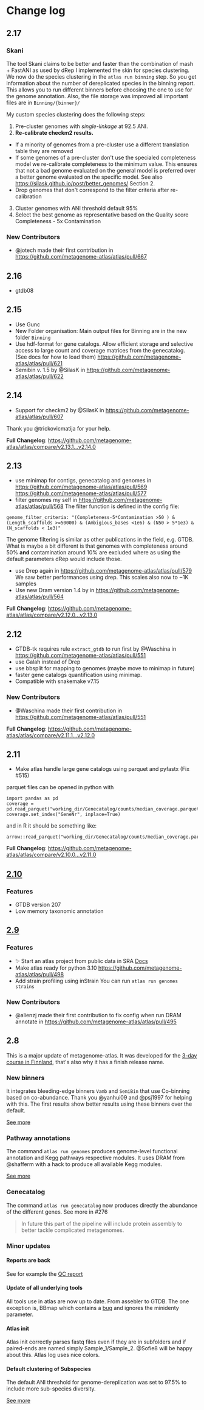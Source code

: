


# Change log

## 2.17

### Skani
The tool Skani claims to be better and faster than the combination of mash + FastANI as used by dRep
I implemented the skin for species clustering. 
We now do the species clustering in the `atlas run binning` step. 
So you get information about the number of dereplicated species in the binning report. This allows you to run different binners before choosing the one to use for the genome annotation. 
Also, the file storage was improved all important files are in `Binning/{binner}/`



My custom species clustering does the following steps:

1. Pre-cluster genomes with *single-linkage* at 92.5 ANI. 
2. **Re-calibrate checkm2 results.**
 - If a minority of genomes from a pre-cluster use a different translation table they are removed
 - If some genomes of a pre-cluster don't use the specialed completeness model we re-calibrate completeness to the minimum value.
 This ensures that not a bad genome evaluated on the general model is preferred over a better genome evaluated on the specific model.
See also https://silask.github.io/post/better_genomes/ Section 2.
- Drop genomes that don't correspond to the filter criteria after re-calibration
3. Cluster genomes with ANI threshold default 95%
4. Select the best genome as representative based on the Quality score Completeness - 5x Contamination





### New Contributors
* @jotech made their first contribution in https://github.com/metagenome-atlas/atlas/pull/667

## 2.16

 * gtdb08

## 2.15

* Use Gunc
* New Folder organisation: Main output files for Binning are in the new folder `Binning`
* Use hdf-format for gene catalogs. Allow efficient storage and selective access to large count and coverage matrices from the genecatalog. (See docs for how to load them) https://github.com/metagenome-atlas/atlas/pull/621
* Semibin v. 1.5 by @SilasK in https://github.com/metagenome-atlas/atlas/pull/622


## 2.14

* Support for checkm2  by @SilasK in https://github.com/metagenome-atlas/atlas/pull/607

Thank you @trickovicmatija for your help.

**Full Changelog**: https://github.com/metagenome-atlas/atlas/compare/v2.13.1...v2.14.0
## 2.13

* use minimap for contigs, genecatalog and genomes in https://github.com/metagenome-atlas/atlas/pull/569  https://github.com/metagenome-atlas/atlas/pull/577
* filter genomes my self  in https://github.com/metagenome-atlas/atlas/pull/568
The filter function is defined in the config file:
```
genome_filter_criteria: "(Completeness-5*Contamination >50 ) & (Length_scaffolds >=50000) & (Ambigious_bases <1e6) & (N50 > 5*1e3) & (N_scaffolds < 1e3)"
```
The genome filtering is similar as other publications in the field, e.g. GTDB. What is maybe a bit different is that genomes with completeness around 50% **and** contamination around 10% are excluded where as using the default parameters dRep would include those. 

* use Drep again  in https://github.com/metagenome-atlas/atlas/pull/579
We saw better performances using drep. This scales also now to ~1K samples
* Use new Dram version 1.4 by in https://github.com/metagenome-atlas/atlas/pull/564


**Full Changelog**: https://github.com/metagenome-atlas/atlas/compare/v2.12.0...v2.13.0

## 2.12

* GTDB-tk requires rule `extract_gtdb` to run first by @Waschina in https://github.com/metagenome-atlas/atlas/pull/551
* use Galah instead of Drep 
* use bbsplit for mapping to genomes (maybe move to minimap in future)
* faster gene catalogs quantification using minimap. 
* Compatible with snakemake v7.15
### New Contributors
* @Waschina made their first contribution in https://github.com/metagenome-atlas/atlas/pull/551

**Full Changelog**: https://github.com/metagenome-atlas/atlas/compare/v2.11.1...v2.12.0

## 2.11
* Make atlas handle large gene catalogs using parquet and pyfastx (Fix #515)

parquet files can be opened in python with 
```
import pandas as pd
coverage = pd.read_parquet("working_dir/Genecatalog/counts/median_coverage.parquet")
coverage.set_index("GeneNr", inplace=True)

```

and in R it should be something like:

```
arrow::read_parquet("working_dir/Genecatalog/counts/median_coverage.parquet")

```


**Full Changelog**: https://github.com/metagenome-atlas/atlas/compare/v2.10.0...v2.11.0

## [2.10](https://github.com/metagenome-atlas/atlas/compare/v2.9.1...v2.10.0) 

### Features
* GTDB version 207
* Low memory taxonomic annotation


## [2.9](https://github.com/metagenome-atlas/atlas/compare/v2.8.2...v2.9.0) 

### Features
* ✨ Start an atlas project from public data in SRA [Docs](https://metagenome-atlas.readthedocs.io/en/latest/usage/getting_started.html#start-a-new-project-with-public-data)
* Make atlas ready for python 3.10  https://github.com/metagenome-atlas/atlas/pull/498
* Add strain profiling using inStrain You can run `atlas run genomes strains`

### New Contributors
* @alienzj made their first contribution to fix config when run DRAM annotate in https://github.com/metagenome-atlas/atlas/pull/495


## 2.8
This is a major update of metagenome-atlas. It was developed for the [3-day course in Finnland](https://silask.github.io/talk/3-day-course-on-metagenome-atlas/), that's also why it has a finish release name. 


### New binners
It integrates bleeding-edge binners `Vamb` and `SemiBin` that use Co-binning based on co-abundance. Thank you @yanhui09 and @psj1997 for helping with this. The first results show better results using these binners over the default. 

[See more](https://metagenome-atlas.readthedocs.io/en/v2.8.0/usage/output.html#binning)

### Pathway annotations
The command `atlas run genomes` produces genome-level functional annotation and Kegg pathways respective modules. It uses DRAM  from @shafferm with a hack to produce all available Kegg modules. 

[See more](https://metagenome-atlas.readthedocs.io/en/v2.8.0/usage/output.html#annotations)

### Genecatalog
The command `atlas run genecatalog` now produces directly the abundance of the different genes. See more in #276 

> In future this part of the pipeline will include protein assembly to better tackle complicated metagenomes. 

### Minor updates

#### Reports are back
See for example the [QC report](https://metagenome-atlas.readthedocs.io/en/v2.8.0/_static/QC_report.html)

#### Update of all underlying tools
All tools use in atlas are now up to date.  From assebler to GTDB.
The one exception is, BBmap which contains a [bug](https://sourceforge.net/p/bbmap/tickets/48/) and ignores the minidenty parameter.

#### Atlas init 
Atlas init correctly parses fastq files even if they are in subfolders and if paired-ends are named simply  Sample_1/Sample_2. @Sofie8 will be happy about this.
Atlas log uses nice colors.
 
#### Default clustering of Subspecies

The default ANI threshold for genome-dereplication was set to 97.5% to include more sub-species diversity. 

[See more](https://metagenome-atlas.readthedocs.io/en/v2.8.0/usage/output.html#genomes) 








